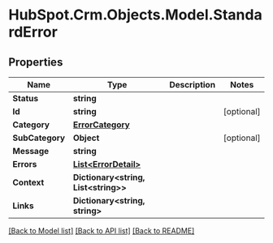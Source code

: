# HubSpot.Crm.Objects.Model.StandardError

## Properties

Name | Type | Description | Notes
------------ | ------------- | ------------- | -------------
**Status** | **string** |  | 
**Id** | **string** |  | [optional] 
**Category** | [**ErrorCategory**](ErrorCategory.md) |  | 
**SubCategory** | **Object** |  | [optional] 
**Message** | **string** |  | 
**Errors** | [**List&lt;ErrorDetail&gt;**](ErrorDetail.md) |  | 
**Context** | **Dictionary&lt;string, List&lt;string&gt;&gt;** |  | 
**Links** | **Dictionary&lt;string, string&gt;** |  | 

[[Back to Model list]](../README.md#documentation-for-models) [[Back to API list]](../README.md#documentation-for-api-endpoints) [[Back to README]](../README.md)

